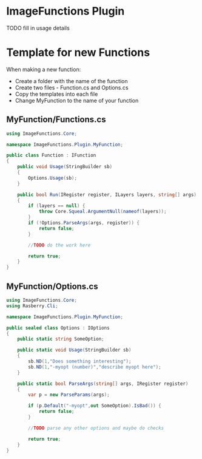 # ImageFunctions Plugin #
TODO fill in usage details


# Template for new Functions
When making a new function:
* Create a folder with the name of the function
* Create two files - Function.cs and Options.cs
* Copy the templates into each file
* Change MyFunction to the name of your function

## MyFunction/Functions.cs

```csharp
using ImageFunctions.Core;

namespace ImageFunctions.Plugin.MyFunction;

public class Function : IFunction
{
	public void Usage(StringBuilder sb)
	{
		Options.Usage(sb);
	}

	public bool Run(IRegister register, ILayers layers, string[] args)
	{
		if (layers == null) {
			throw Core.Squeal.ArgumentNull(nameof(layers));
		}
		if (!Options.ParseArgs(args, register)) {
			return false;
		}

		//TODO do the work here

		return true;
	}
}
```

## MyFunction/Options.cs

```csharp
using ImageFunctions.Core;
using Rasberry.Cli;

namespace ImageFunctions.Plugin.MyFunction;

public sealed class Options : IOptions
{
	public static string SomeOption;

	public static void Usage(StringBuilder sb)
	{
		sb.ND(1,"Does something interesting");
		sb.ND(1,"-myopt (number)","describe myopt here");
	}

	public static bool ParseArgs(string[] args, IRegister register)
	{
		var p = new ParseParams(args);

		if (p.Default("-myopt",out SomeOption).IsBad()) {
			return false;
		}

		//TODO parse any other options and maybe do checks

		return true;
	}
}
```